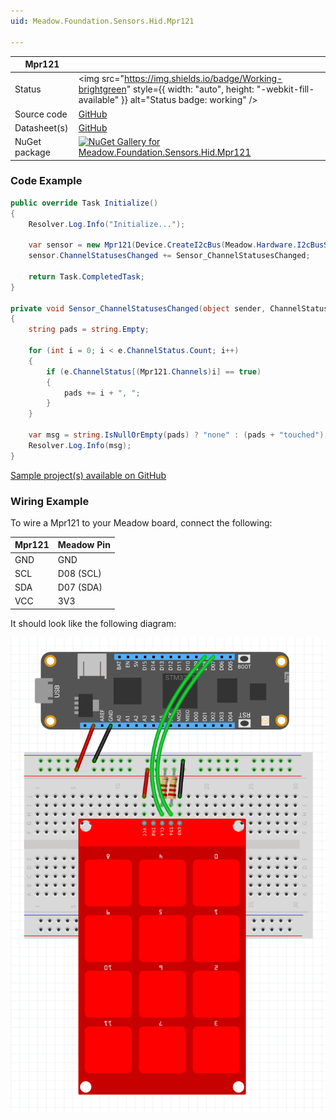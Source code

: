 ```yaml
---
uid: Meadow.Foundation.Sensors.Hid.Mpr121

---
```


| Mpr121 | |
|--------|--------|
| Status | <img src="https://img.shields.io/badge/Working-brightgreen" style={{ width: "auto", height: "-webkit-fill-available" }} alt="Status badge: working" /> |
| Source code | [GitHub](https://github.com/WildernessLabs/Meadow.Foundation/tree/main/Source/Meadow.Foundation.Peripherals/Sensors.Hid.Mpr121) |
| Datasheet(s) | [GitHub](https://github.com/WildernessLabs/Meadow.Foundation/tree/main/Source/Meadow.Foundation.Peripherals/Sensors.Hid.Mpr121/Datasheet) |
| NuGet package | <a href="https://www.nuget.org/packages/Meadow.Foundation.Sensors.Hid.Mpr121/" target="_blank"><img src="https://img.shields.io/nuget/v/Meadow.Foundation.Sensors.Hid.Mpr121.svg?label=Meadow.Foundation.Sensors.Hid.Mpr121" alt="NuGet Gallery for Meadow.Foundation.Sensors.Hid.Mpr121" /></a> |

### Code Example

```csharp
public override Task Initialize()
{
    Resolver.Log.Info("Initialize...");

    var sensor = new Mpr121(Device.CreateI2cBus(Meadow.Hardware.I2cBusSpeed.Standard), 90, 100);
    sensor.ChannelStatusesChanged += Sensor_ChannelStatusesChanged;

    return Task.CompletedTask;
}

private void Sensor_ChannelStatusesChanged(object sender, ChannelStatusChangedEventArgs e)
{
    string pads = string.Empty;

    for (int i = 0; i < e.ChannelStatus.Count; i++)
    {
        if (e.ChannelStatus[(Mpr121.Channels)i] == true)
        {
            pads += i + ", ";
        }
    }

    var msg = string.IsNullOrEmpty(pads) ? "none" : (pads + "touched");
    Resolver.Log.Info(msg);
}

```

[Sample project(s) available on GitHub](https://github.com/WildernessLabs/Meadow.Foundation/tree/main/Source/Meadow.Foundation.Peripherals/Sensors.Hid.Mpr121/Samples/Mpr121_Sample)

### Wiring Example

To wire a Mpr121 to your Meadow board, connect the following:

| Mpr121  | Meadow Pin  |
|---------|-------------|
| GND     | GND         |
| SCL     | D08 (SCL)   |
| SDA     | D07 (SDA)   |
| VCC     | 3V3         |

It should look like the following diagram:

<img src="/docs/API_Assets/Meadow.Foundation.Sensors.Hid.Mpr121/Mpr121_Fritzing.png" />





